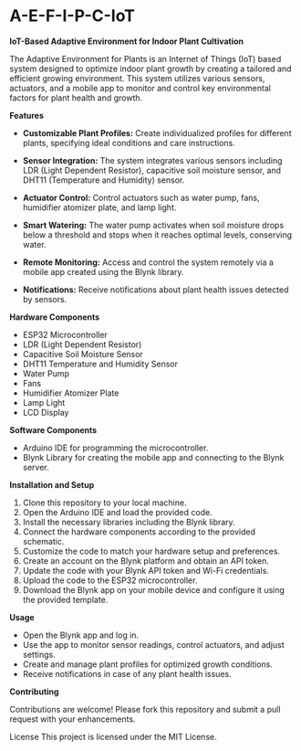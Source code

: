 # A-E-F-I-P-C-IoT

**IoT-Based Adaptive Environment for Indoor Plant Cultivation**


The Adaptive Environment for Plants is an Internet of Things (IoT) based system designed to optimize indoor plant growth by creating a tailored and efficient growing environment. This system utilizes various sensors, actuators, and a mobile app to monitor and control key environmental factors for plant health and growth.


**Features**


* **Customizable Plant Profiles:** Create individualized profiles for different plants, specifying ideal conditions and care instructions.

* **Sensor Integration:** The system integrates various sensors including LDR (Light Dependent Resistor), capacitive soil moisture sensor, and DHT11 (Temperature and Humidity) sensor.

* **Actuator Control:** Control actuators such as water pump, fans, humidifier atomizer plate, and lamp light.

* **Smart Watering:** The water pump activates when soil moisture drops below a threshold and stops when it reaches optimal levels, conserving water.

* **Remote Monitoring:** Access and control the system remotely via a mobile app created using the Blynk library.

* **Notifications:** Receive notifications about plant health issues detected by sensors.


**Hardware Components**


* ESP32 Microcontroller
* LDR (Light Dependent Resistor)
* Capacitive Soil Moisture Sensor
* DHT11 Temperature and Humidity Sensor
* Water Pump
* Fans
* Humidifier Atomizer Plate
* Lamp Light
* LCD Display


**Software Components**


* Arduino IDE for programming the microcontroller.
* Blynk Library for creating the mobile app and connecting to the Blynk server.


**Installation and Setup**
1. Clone this repository to your local machine.
2. Open the Arduino IDE and load the provided code.
3. Install the necessary libraries including the Blynk library.
4. Connect the hardware components according to the provided schematic.
5. Customize the code to match your hardware setup and preferences.
6. Create an account on the Blynk platform and obtain an API token.
7. Update the code with your Blynk API token and Wi-Fi credentials.
8. Upload the code to the ESP32 microcontroller.
9. Download the Blynk app on your mobile device and configure it using the provided template.


**Usage**
* Open the Blynk app and log in.
* Use the app to monitor sensor readings, control actuators, and adjust settings.
* Create and manage plant profiles for optimized growth conditions.
* Receive notifications in case of any plant health issues.


**Contributing**


Contributions are welcome! Please fork this repository and submit a pull request with your enhancements.

License
This project is licensed under the MIT License.
